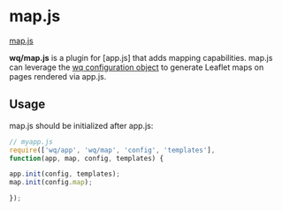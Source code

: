 map.js
======

[map.js]

**wq/map.js** is a plugin for [app.js] that adds mapping capabilities.  map.js can  leverage the [wq configuration object] to generate Leaflet maps on pages rendered via app.js.

## Usage
map.js should be initialized after app.js:
```javascript
// myapp.js
require(['wq/app', 'wq/map', 'config', 'templates'],
function(app, map, config, templates) {

app.init(config, templates);
map.init(config.map);

});
```

[wq configuration object]: http://wq.io/docs/config
[map.js]: https://github.com/wq/wq.app/blob/master/js/map.js
